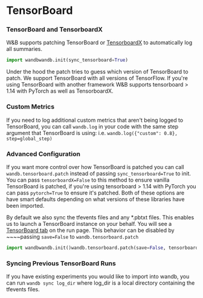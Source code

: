 # TensorBoard

### TensorBoard and TensorboardX

W&B supports patching TensorBoard or [TensorboardX](https://github.com/lanpa/tensorboardX) to automatically log all summaries.

```python
import wandbwandb.init(sync_tensorboard=True)
```

Under the hood the patch tries to guess which version of TensorBoard to patch. We support TensorBoard with all versions of TensorFlow. If you're using TensorBoard with another framework W&B supports tensorboard &gt; 1.14 with PyTorch as well as TensorboardX.

### Custom Metrics

If you need to log additional custom metrics that aren't being logged to TensorBoard, you can call `wandb.log` in your code with the same step argument that TensorBoard is using: i.e. `wandb.log({"custom": 0.8}, step=global_step)`

### Advanced Configuration

If you want more control over how TensorBoard is patched you can call `wandb.tensorboard.patch` instead of passing `sync_tensorboard=True` to init. You can pass `tensorboardX=False` to this method to ensure vanilla TensorBoard is patched, if you're using tensorboard &gt; 1.14 with PyTorch you can pass `pytorch=True` to ensure it's patched. Both of these options are have smart defaults depending on what versions of these libraries have been imported.

By default we also sync the tfevents files and any \*.pbtxt files. This enables us to launch a TensorBoard instance on your behalf. You will see a [TensorBoard tab](https://www.wandb.com/articles/hosted-tensorboard) on the run page. This behavior can be disabled by ~~~~passing `save=False` to `wandb.tensorboard.patch`

```python
import wandbwandb.init()wandb.tensorboard.patch(save=False, tensorboardX=True)
```

### Syncing Previous TensorBoard Runs

If you have existing experiments you would like to import into wandb, you can run `wandb sync log_dir` where log\_dir is a local directory containing the tfevents files.

